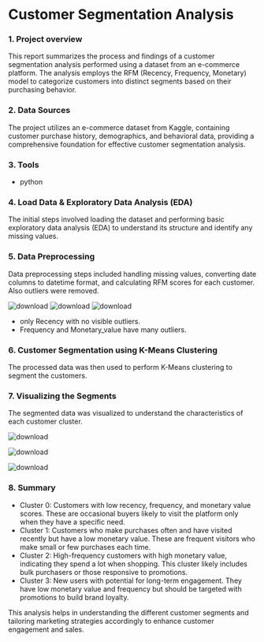 # Customer Segmentation Analysis 

### 1. Project overview 
This report summarizes the process and findings of a customer segmentation analysis performed using a dataset from an e-commerce platform. The analysis employs the RFM (Recency, Frequency, Monetary) model to categorize customers into distinct segments based on their purchasing behavior.

### 2. Data Sources
The project utilizes an e-commerce dataset from Kaggle, containing customer purchase history, demographics, and behavioral data, providing a comprehensive foundation for effective customer segmentation analysis.

### 3. Tools
- python
  
### 4. Load Data & Exploratory Data Analysis (EDA)
The initial steps involved loading the dataset and performing basic exploratory data analysis (EDA) to understand its structure and identify any missing values.

### 5. Data Preprocessing
Data preprocessing steps included handling missing values, converting date columns to datetime format, and calculating RFM scores for each customer.
Also outliers were removed.

![download](https://github.com/user-attachments/assets/80b035cb-6c94-470e-b558-f6a333293c90)
![download](https://github.com/user-attachments/assets/125080e0-46c0-4d77-8775-5ecd31565a6e)
![download](https://github.com/user-attachments/assets/baef4aa3-7c7b-4f6d-a720-6672f5f5406d)
 - only Recency with no visible outliers.
 - Frequency and Monetary_value have many outliers.

### 6. Customer Segmentation using K-Means Clustering
The processed data was then used to perform K-Means clustering to segment the customers.

### 7. Visualizing the Segments
The segmented data was visualized to understand the characteristics of each customer cluster.

![download](https://github.com/user-attachments/assets/64890a79-3a72-4e9f-a348-1b2a53808c34)

![download](https://github.com/user-attachments/assets/380dec3c-b611-4330-8730-f2d473ef7b44)

![download](https://github.com/user-attachments/assets/3194ebd2-0344-4aea-a195-738618da22bd)

### 8. Summary

- Cluster 0: Customers with low recency, frequency, and monetary value scores. These are occasional buyers likely to visit the platform only when they have a specific need.
- Cluster 1: Customers who make purchases often and have visited recently but have a low monetary value. These are frequent visitors who make small or few purchases each time.
- Cluster 2: High-frequency customers with high monetary value, indicating they spend a lot when shopping. This cluster likely includes bulk purchasers or those responsive to promotions.
- Cluster 3: New users with potential for long-term engagement. They have low monetary value and frequency but should be targeted with promotions to build brand loyalty.

This analysis helps in understanding the different customer segments and tailoring marketing strategies accordingly to enhance customer engagement and sales.


